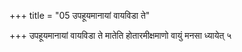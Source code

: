 +++
title = "05 उपहूयमानायां वायविडा ते"

+++
उपहूयमानायां वायविडा ते मातेति होतारमीक्षमाणो वायुं मनसा ध्यायेत् ५